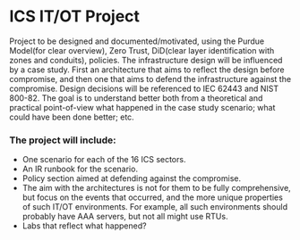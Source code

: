 # ICS IT/OT Project
Project to be designed and documented/motivated, using the Purdue Model(for clear overview), Zero Trust, DiD(clear layer identification with zones and conduits), policies. The infrastructure design will be influenced by a case study. First an architecture that aims to reflect the design before compromise, and then one that aims to defend the infrastructure against the compromise. Design decisions will be referenced to IEC 62443 and NIST 800-82.
The goal is to understand better both from a theoretical and practical point-of-view what happened in the case study scenario; what could have been done better; etc.

### The project will include:
- One scenario for each of the 16 ICS sectors.
- An IR runbook for the scenario.
- Policy section aimed at defending against the compromise.
- The aim with the architectures is not for them to be fully comprehensive, but focus on the events that occurred, and the more unique properties of such IT/OT environments. For example, all such environments should probably have AAA servers, but not all might use RTUs.
- Labs that reflect what happened?
